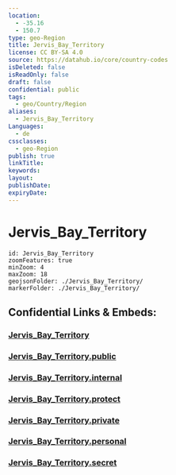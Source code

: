 ```yaml
---
location:
  - -35.16
  - 150.7
type: geo-Region
title: Jervis_Bay_Territory
license: CC BY-SA 4.0
source: https://datahub.io/core/country-codes
isDeleted: false
isReadOnly: false
draft: false
confidential: public
tags:
  - geo/Country/Region
aliases:
  - Jervis_Bay_Territory
Languages:
  - de
cssclasses:
  - geo-Region
publish: true
linkTitle:
keywords:
layout:
publishDate:
expiryDate:
---
```


# Jervis_Bay_Territory

```leaflet
id: Jervis_Bay_Territory
zoomFeatures: true 
minZoom: 4 
maxZoom: 18
geojsonFolder: ./Jervis_Bay_Territory/
markerFolder: ./Jervis_Bay_Territory/
```


## Confidential Links & Embeds: 

### [Jervis_Bay_Territory](/_Standards/Earth/Continent/Australasia/Australia/Counties/Jervis_Bay_Territory.md) 

### [Jervis_Bay_Territory.public](/_public/Earth/Continent/Australasia/Australia/Counties/Jervis_Bay_Territory.public.md) 

### [Jervis_Bay_Territory.internal](/_internal/Earth/Continent/Australasia/Australia/Counties/Jervis_Bay_Territory.internal.md) 

### [Jervis_Bay_Territory.protect](/_protect/Earth/Continent/Australasia/Australia/Counties/Jervis_Bay_Territory.protect.md) 

### [Jervis_Bay_Territory.private](/_private/Earth/Continent/Australasia/Australia/Counties/Jervis_Bay_Territory.private.md) 

### [Jervis_Bay_Territory.personal](/_personal/Earth/Continent/Australasia/Australia/Counties/Jervis_Bay_Territory.personal.md) 

### [Jervis_Bay_Territory.secret](/_secret/Earth/Continent/Australasia/Australia/Counties/Jervis_Bay_Territory.secret.md)

